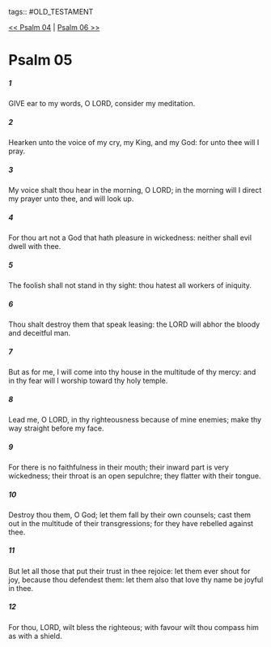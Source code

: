 tags:: #OLD_TESTAMENT

[<< Psalm 04](OLD_TESTAMENT/19_Psalms/Psalm_04.md) | [Psalm 06 >>](OLD_TESTAMENT/19_Psalms/Psalm_06.md)

# Psalm 05

##### 1

GIVE ear to my words, O LORD, consider my meditation.

##### 2

Hearken unto the voice of my cry, my King, and my God: for unto thee will I pray.

##### 3

My voice shalt thou hear in the morning, O LORD; in the morning will I direct my prayer unto thee, and will look up.

##### 4

For thou art not a God that hath pleasure in wickedness: neither shall evil dwell with thee.

##### 5

The foolish shall not stand in thy sight: thou hatest all workers of iniquity.

##### 6

Thou shalt destroy them that speak leasing: the LORD will abhor the bloody and deceitful man.

##### 7

But as for me, I will come into thy house in the multitude of thy mercy: and in thy fear will I worship toward thy holy temple.

##### 8

Lead me, O LORD, in thy righteousness because of mine enemies; make thy way straight before my face.

##### 9

For there is no faithfulness in their mouth; their inward part is very wickedness; their throat is an open sepulchre; they flatter with their tongue.

##### 10

Destroy thou them, O God; let them fall by their own counsels; cast them out in the multitude of their transgressions; for they have rebelled against thee.

##### 11

But let all those that put their trust in thee rejoice: let them ever shout for joy, because thou defendest them: let them also that love thy name be joyful in thee.

##### 12

For thou, LORD, wilt bless the righteous; with favour wilt thou compass him as with a shield.

